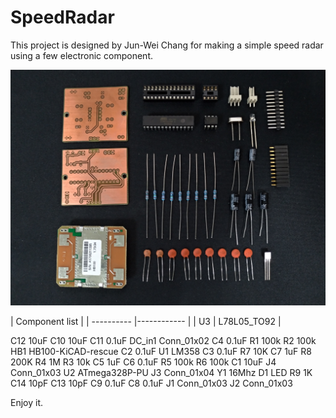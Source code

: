 # SpeedRadar

This project is designed by Jun-Wei Chang for making a simple speed radar using a few electronic component.

![image](https://github.com/jwchang418/SpeedRadar/blob/master/Fig1.jpg)

| Component list           |
| ---------- |------------ |
| U3	       | L78L05_TO92 |

C12	10uF
C10	10uF
C11	0.1uF
DC_in1	Conn_01x02
C4	0.1uF
R1	100k
R2	100k
HB1	HB100-KiCAD-rescue
C2	0.1uF
U1	LM358
C3	0.1uF
R7	10K
C7	1uF
R8	200K
R4	1M
R3	10k
C5	1uF
C6	0.1uF
R5	100k
R6	100k
C1	10uF
J4	Conn_01x03
U2	ATmega328P-PU
J3	Conn_01x04
Y1	16Mhz
D1	LED
R9	1K
C14	10pF
C13	10pF
C9	0.1uF
C8	0.1uF
J1	Conn_01x03
J2	Conn_01x03



Enjoy it.
